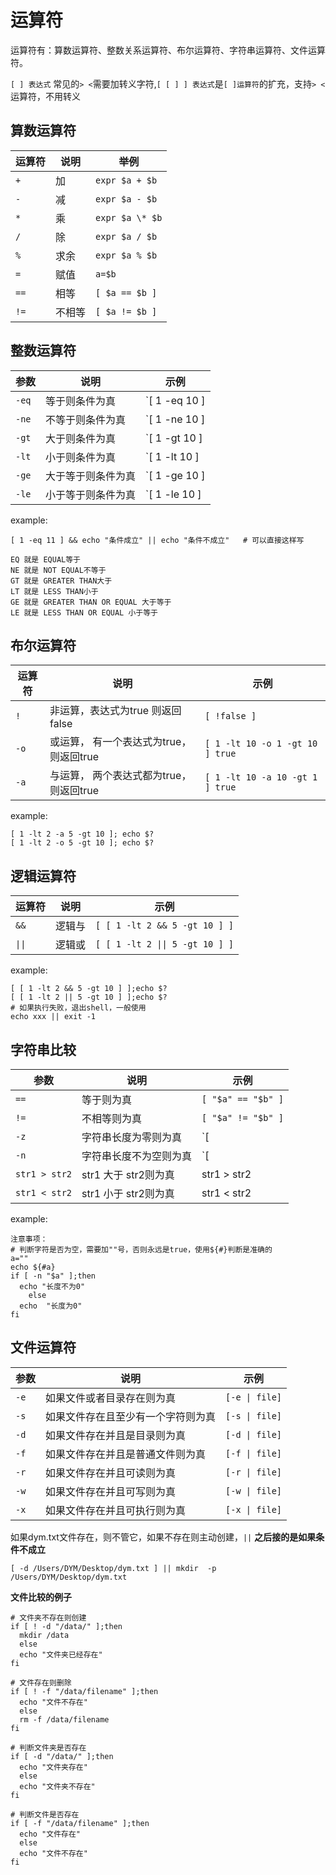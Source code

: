 # 运算符
运算符有：算数运算符、整数关系运算符、布尔运算符、字符串运算符、文件运算符。

`[ ] 表达式`  常见的` > < `需要加转义字符,`[ [ ] ] 表达式`是`[ ]运算符`的扩充，支持` > < `运算符，不用转义

## 算数运算符

运算符 | 说明 | 举例
------- | ------- | -------
`+` | 加 |    `expr $a + $b`
`-` | 减 | `expr $a - $b`
`*` | 乘 | `expr $a \* $b` | 因为*在shell中有特殊含义，需要使用转义字符
`/ `| 除 | `expr $a / $b`
`%` | 求余 | `expr $a % $b`
`=` | 赋值 | `a=$b`
`==` | 相等 | `[ $a == $b ]`
`!=` | 不相等 | `[ $a != $b ]`

## 整数运算符

参数 | 说明 | 示例
------- | ------- | -------
`-eq` | 等于则条件为真 | `[ 1 -eq 10 ] | 返回false`
`-ne` | 不等于则条件为真 | `[ 1 -ne 10 ] | 返回true`
`-gt` | 大于则条件为真 | `[ 1 -gt 10 ] | 返回false`
`-lt` | 小于则条件为真 | `[ 1 -lt 10 ] | 返回true`
`-ge` | 大于等于则条件为真 | `[ 1 -ge 10 ] | 返回false`
`-le` | 小于等于则条件为真 | `[ 1 -le 10 ] | 返回false`

example:
```shell
[ 1 -eq 11 ] && echo "条件成立" || echo "条件不成立"   # 可以直接这样写

EQ 就是 EQUAL等于
NE 就是 NOT EQUAL不等于 
GT 就是 GREATER THAN大于　 
LT 就是 LESS THAN小于 
GE 就是 GREATER THAN OR EQUAL 大于等于 
LE 就是 LESS THAN OR EQUAL 小于等于
```

## 布尔运算符

运算符 | 说明 | 示例
------- | ------- | -------
`!` | 非运算，表达式为true 则返回false | `[ !false ]`
`-o` | 或运算， 有一个表达式为true，则返回true | `[ 1 -lt 10 -o 1 -gt 10 ] true`
`-a` | 与运算， 两个表达式都为true，则返回true | `[ 1 -lt 10 -a 10 -gt 1 ] true`

example:
```shell
[ 1 -lt 2 -a 5 -gt 10 ]; echo $?
[ 1 -lt 2 -o 5 -gt 10 ]; echo $?
```

## 逻辑运算符

运算符 | 说明 | 示例
------- | ------- | -------
`&&` | 逻辑与 | `[ [ 1 -lt 2 && 5 -gt 10 ] ]`
`\|\|` | 逻辑或 | `[ [ 1 -lt 2 \|\| 5 -gt 10 ] ]`

example:

```shell
[ [ 1 -lt 2 && 5 -gt 10 ] ];echo $?
[ [ 1 -lt 2 || 5 -gt 10 ] ];echo $?
# 如果执行失败，退出shell，一般使用
echo xxx || exit -1
```

## 字符串比较

参数 | 说明 | 示例
------- | ------- | -------
`==` | 等于则为真 | `[ "$a" == "$b" ]`
`!=` | 不相等则为真 | `[ "$a" != "$b" ]`
`-z` | 字符串长度为零则为真 | `[ | -z "$a" ]`
`-n` | 字符串长度不为空则为真 | `[ | -n "$a" ]`
`str1 > str2` | str1 大于 str2则为真 | str1 > str2
`str1 < str2` | str1 小于 str2则为真 | str1 < str2

example:
```shell
注意事项：
# 判断字符是否为空，需要加""号，否则永远是true，使用${#}判断是准确的
a=""
echo ${#a}
if [ -n "$a" ];then
  echo "长度不为0"
    else
  echo  "长度为0"
fi

```
## 文件运算符

参数 | 说明 | 示例
------- | ------- | -------
`-e` | 如果文件或者目录存在则为真 | `[-e \| file]`
`-s` | 如果文件存在且至少有一个字符则为真 | `[-s \| file]`
`-d` | 如果文件存在并且是目录则为真 | `[-d \| file]`
`-f` | 如果文件存在并且是普通文件则为真 | `[-f \| file]`
`-r` | 如果文件存在并且可读则为真 | `[-r \| file]`
`-w` | 如果文件存在并且可写则为真 | `[-w \| file]`
`-x` | 如果文件存在并且可执行则为真 | `[-x \| file]`

如果dym.txt文件存在，则不管它，如果不存在则主动创建，`||`  **之后接的是如果条件不成立**  

```shell
[ -d /Users/DYM/Desktop/dym.txt ] || mkdir  -p /Users/DYM/Desktop/dym.txt
```

**文件比较的例子**
``` shell
# 文件夹不存在则创建
if [ ! -d "/data/" ];then
  mkdir /data
  else
  echo "文件夹已经存在"
fi

# 文件存在则删除
if [ ! -f "/data/filename" ];then
  echo "文件不存在"
  else
  rm -f /data/filename
fi

# 判断文件夹是否存在
if [ -d "/data/" ];then
  echo "文件夹存在"
  else
  echo "文件夹不存在"
fi

# 判断文件是否存在
if [ -f "/data/filename" ];then
  echo "文件存在"
  else
  echo "文件不存在"
fi
```